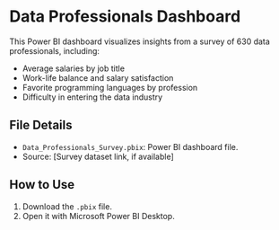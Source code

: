 # Data Professionals Dashboard
This Power BI dashboard visualizes insights from a survey of 630 data professionals, including:
- Average salaries by job title
- Work-life balance and salary satisfaction
- Favorite programming languages by profession
- Difficulty in entering the data industry

## File Details
- `Data_Professionals_Survey.pbix`: Power BI dashboard file.
- Source: [Survey dataset link, if available]

## How to Use
1. Download the `.pbix` file.
2. Open it with Microsoft Power BI Desktop.
